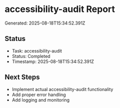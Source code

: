 # accessibility-audit Report

Generated: 2025-08-18T15:34:52.391Z

## Status
- Task: accessibility-audit
- Status: Completed
- Timestamp: 2025-08-18T15:34:52.391Z

## Next Steps
- Implement actual accessibility-audit functionality
- Add proper error handling
- Add logging and monitoring
